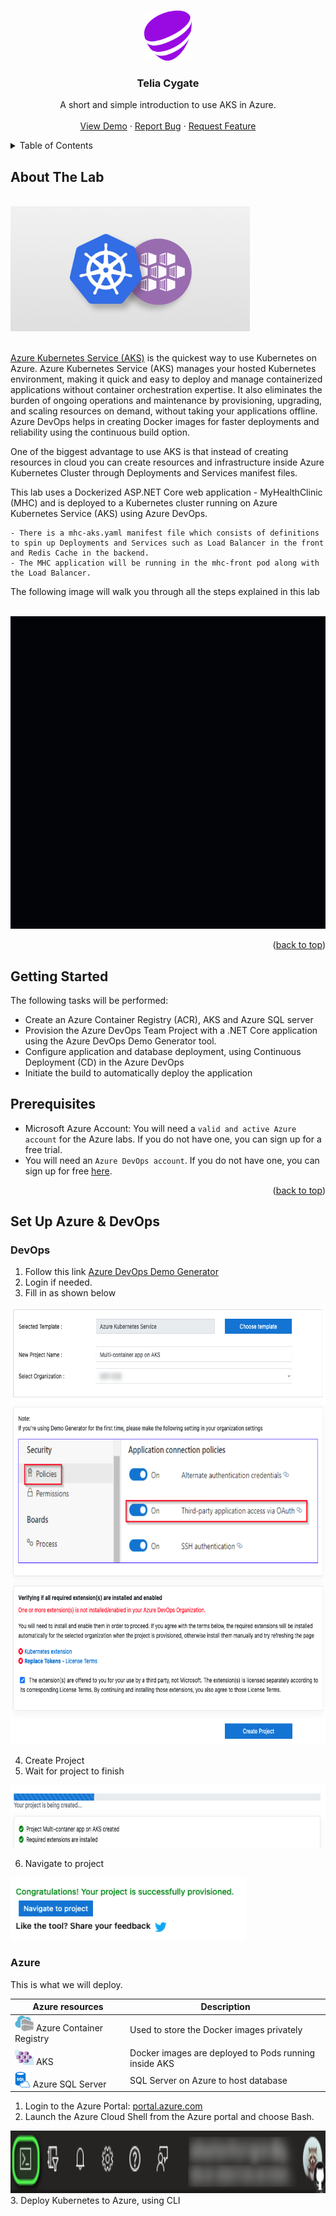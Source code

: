 <!-- Improved compatibility of back to top link: See: https://github.com/othneildrew/Best-README-Template/pull/73 -->
<a name="readme-top"></a>
<!--
*** Thanks for checking out the Best-README-Template. If you have a suggestion
*** that would make this better, please fork the repo and create a pull request
*** or simply open an issue with the tag "enhancement".
*** Don't forget to give the project a star!
*** Thanks again! Now go create something AMAZING! :D
-->

<!-- PROJECT LOGO -->
<br />
<div align="center">
  <a href="">
    <img src="images/logopng2.png" alt="Logo" height="80">
  </a>

<h3 align="center">Telia Cygate</h3>

  <p align="center">
    A short and simple introduction to use AKS in Azure.
    <br />
    <br />
    <a href="https://github.com/BoostSebastian/Lab_001_AKS">View Demo</a>
    ·
    <a href="https://github.com/BoostSebastian/Lab_001_AKS/issues">Report Bug</a>
    ·
    <a href="https://github.com/BoostSebastian/Lab_001_AKS/issues">Request Feature</a>
  </p>
</div>



<!-- TABLE OF CONTENTS -->
<details>
  <summary>Table of Contents</summary>
  <ol>
    <li>About The Lab</li>
    <li>Getting Started<ul>
        <li>Prerequisites</li>
        <li>Installation</li>
      </ul>
    </li>
    <li>Set Up DevOps Project</li>

  </ol>
</details>



<!-- ABOUT THE PROJECT -->
## About The Lab

<br>
<img src="images/k8saks1-1.jpg" alt="Logo" height="200">
<br>
<br>

<a href="https://azure.microsoft.com/en-us/services/kubernetes-service/">Azure Kubernetes Service (AKS)</a> is the quickest way to use Kubernetes on Azure. Azure Kubernetes Service (AKS) manages your hosted Kubernetes environment, making it quick and easy to deploy and manage containerized applications without container orchestration expertise. It also eliminates the burden of ongoing operations and maintenance by provisioning, upgrading, and scaling resources on demand, without taking your applications offline. Azure DevOps helps in creating Docker images for faster deployments and reliability using the continuous build option.

One of the biggest advantage to use AKS is that instead of creating resources in cloud you can create resources and infrastructure inside Azure Kubernetes Cluster through Deployments and Services manifest files.



This lab uses a Dockerized ASP.NET Core web application - MyHealthClinic (MHC) and is deployed to a Kubernetes cluster running on Azure Kubernetes Service (AKS) using Azure DevOps.

    - There is a mhc-aks.yaml manifest file which consists of definitions to spin up Deployments and Services such as Load Balancer in the front and Redis Cache in the backend. 
    - The MHC application will be running in the mhc-front pod along with the Load Balancer.

The following image will walk you through all the steps explained in this lab

<br>
<img src="images/AKS-workflow.gif" alt="Logo" height="500">

<p align="right">(<a href="#readme-top">back to top</a>)</p>

<!-- GETTING STARTED -->
## Getting Started



The following tasks will be performed:

- Create an Azure Container Registry (ACR), AKS and Azure SQL server
- Provision the Azure DevOps Team Project with a .NET Core application using the Azure DevOps Demo Generator tool.
- Configure application and database deployment, using Continuous Deployment (CD) in the Azure DevOps
- Initiate the build to automatically deploy the application


## Prerequisites



  - Microsoft Azure Account: You will need a `valid and active Azure account` for the Azure labs. If you do not have one, you can sign up for a free trial.
  - You will need an `Azure DevOps account`. If you do not have one, you can sign up for free <a href="https://azure.microsoft.com/en-us/services/devops/">here</a>.



<p align="right">(<a href="#readme-top">back to top</a>)</p>



##  Set Up Azure & DevOps

### DevOps
1. Follow this link <a href="http://azuredevopsdemogenerator.azurewebsites.net/?TemplateId=77372&Name=AKS">Azure DevOps Demo Generator </a>
2. Login if needed.
3. Fill in as shown below

<img src="images/createproject.png" alt="Logo" height="700">

4. Create Project
5. Wait for project to finish

<img src="images/wait.png" alt="Logo" height="100">

6. Navigate to project

<img src="images/done.png" alt="Logo" height="100">

### Azure

This is what we will deploy.

| **Azure resources**                                                                       | **Description**                                       |
| ----------------------------------------------------------------------------------------- | ----------------------------------------------------- |
| <img src="images/container_registry.png" alt="Logo" height="25"> Azure Container Registry | Used to store the Docker images privately             |
| <img src="images/aks.png" alt="Logo" height="25"> AKS                                     | Docker images are deployed to Pods running inside AKS |
| <img src="images/sqlserver.png" alt="Logo" height="25"> Azure SQL Server                  | SQL Server on Azure to host database                  |


1. Login to the Azure Portal: <a href="https://portal.azure.com">portal.azure.com</a>
2. Launch the Azure Cloud Shell from the Azure portal and choose Bash.
<img src="images/cloudshell.png" alt="Logo" height="100">
3. Deploy Kubernetes to Azure, using CLI